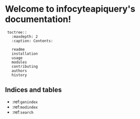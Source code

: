# Welcome to infocyteapiquery's documentation!
	 toctree::
	   :maxdepth: 2
	   :caption: Contents:

	   readme
	   installation
	   usage
	   modules
	   contributing
	   authors
	   history

## Indices and tables

* :ref:`genindex`
* :ref:`modindex`
* :ref:`search`